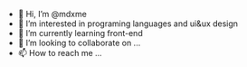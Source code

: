 - 👋 Hi, I’m @mdxme
- 👀 I’m interested in programing languages and ui&ux design 
- 🌱 I’m currently learning front-end 
- 💞️ I’m looking to collaborate on ...
- 📫 How to reach me ...

<!---
mdxme/mdxme is a ✨ special ✨ repository because its `README.md` (this file) appears on your GitHub profile.
You can click the Preview link to take a look at your changes.
--->

